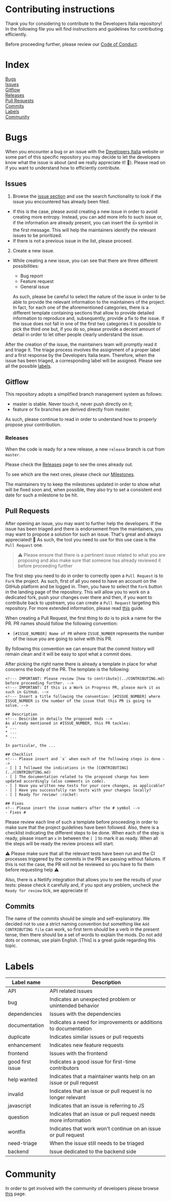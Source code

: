 # Contributing instructions

Thank you for considering to contribute to the Developers Italia repository!
In the following file you will find instructions and guidelines for
contributing efficiently. 

Before proceeding further, please review our [Code of Conduct](CODE_OF_CONDUCT.md).


# Index
[Bugs](#bugs)  
[Issues](#issues)  
[Gitflow](#gitflow)  
[Releases](#releases)  
[Pull Requests](#pull-request)  
[Commits](#commits)  
[Labels](#labels)  
[Community](#community)   


# Bugs

When you encounter a bug or an issue with the [Developers Italia](https://developers.italia.it) website or some part of this specific repository you may decide to let the developers know what the issue is
about (and we really appreciate it! :rocket:).
Please read on if you want to understand how to efficiently contribute.

## Issues

1. Browse the [issue section](https://github.com/italia/developers.italia.it/issues) and use the search functionality to look if the
   issue you encountered has already been filed. 
  * If this is the case, please avoid creating a new issue in order to avoid
    creating more entropy. Instead, you can add more info to such issue or, if
    the information are already present, you can insert the :+1: symbol in the
    first message. This will help the maintainers identify the relevant issues
    to be prioritized. 
  * If there is not a previous issue in the list, please proceed.
2. Create a new issue.
  * While creating a new issue, you can see that there are three different
    possibilities: 
    * Bug report
    * Feature request
    * General issue

    As such, please be careful to select the nature of the issue in order to be
    able to provide the relevant information to the maintainers of the project. 
    In fact, for each one of the aforementioned categories, there is
    a different template containing sections that allow to provide detailed
    information to reproduce and, subsequently, provide a fix to the issue.
    If the issue does not fall in one of the first two categories it is
    possible to pick the third one but, if you do so, please provide a decent
    amount of detail in order to let other people clearly understand the issue.


After the creation of the issue, the maintainers team will promptly read it and triage it. The triage process involves the assignment of a proper label and a first response by the Developers Italia team.
Therefore, when the issue has been triaged, a corresponding label will be
assigned. Please see all the possible [labels](#labels). 

## Gitflow

This repository adopts a simplified branch management system as follows:

* master is stable. Never touch it, never push directly on it;
* feature or fix branches are derived directly from master.

As such, please continue to read in order to understand how to properly propose your contribution. 


### Releases

When the code is ready for a new release, a new `release` branch is cut from `master`. 

Please check the [Releases](https://github.com/italia/developers.italia.it/releases) page to see the ones already out. 

To see which are the next ones, please check our [Milestones](https://github.com/italia/developers.italia.it/milestones).

The maintainers try to keep the milestones updated in order to show what will be fixed soon and, when possible, they also try to set a consistent end date for such a milestone to be hit.


## Pull Requests

After opening an issue, you may want to further help the developers. If the issue has been triaged and there is endorsement from the maintainers, you may want to propose a solution for such an issue. That's great and always appreciated! :rocket:
As such, the tool you need to use for this use case is the `Pull Request` one.

> :warning: Please ensure that there is a pertinent issue related to what you are proposing and also make sure that someone has already reviewed it before proceeding further

The first step you need to do in order to correctly open a `Pull Request` is to `Fork` the project. As such, first of all you need to have an account on the GitHub platform and be logged in. Then, you have to select the `Fork` button in the landing page of the repository. This will allow you to work on a dedicated fork, push your changes over there and then, if you want to contribute back to upstream, you can create a `Pull Request` targeting this repository. For more extended information, please read [this](https://help.github.com/articles/creating-a-pull-request-from-a-fork/) guide.

When creating a Pull Request, the first thing to do is to pick a name for the PR.
PR names should follow the following convention:

* `[#ISSUE_NUMBER] Name of PR` where `ISSUE_NUMBER` represents the number of the issue you are going to solve with this PR.

By following this convention we can ensure that the commit history will remain clean and it will be easy to spot what a commit does. 

After picking the right name there is already a template in place for what concerns the body of the PR.
The template is the following:

```
<!--- IMPORTANT: Please review [how to contribute](../CONTRIBUTING.md) before proceeding further. -->
<!--- IMPORTANT: If this is a Work in Progress PR, please mark it as such in GitHub. -->
<!--- Insert a title following the convention: [#ISSUE_NUMBER] where ISSUE_NUMBER is the number of the issue that this PR is going to solve. -->

## Description
<!--- Describe in details the proposed mods -->
As already mentioned in #ISSUE_NUMBER, this PR tackles:
* ...
* ...
* ...

In particular, the ...

## Checklist
<!--- Please insert and `x` when each of the following steps is done -->
- [ ] I followed the indications in the [CONTRIBUTING](../CONTRIBUTING.md)
- [ ] The documentation related to the proposed change has been updated accordingly (also comments in code).
- [ ] Have you written new tests for your core changes, as applicable?
- [ ] Have you successfully ran tests with your changes locally?
- [ ] Ready for review! :rocket:

## Fixes
<!-- Please insert the issue numbers after the # symbol -->
- Fixes #
```

Please review each line of such a template before proceeding in order to make sure that the project guidelines have been followed. 
Also, there is a checklist indicating the different steps to be done. When each of the step is ready, please insert an `x` in between the `[ ]` to mark it as ready.
When all the steps will be ready the review process will start.

:warning: Please make sure that all the relevant tests have been run and the CI processes triggered by the commits in the PR are passing without failures. If this is not the case, the PR will not be reviewed so you have to fix them before requesting help :warning:

Also, there is a Netlify integration that allows you to see the results of your tests: please check it carefully and, if you spot any problem, uncheck the `Ready for review` tick, we appreciate it!

## Commits

The name of the commits should be simple and self-explanatory. We decided not to use a strict naming convention but something like `Add CONTRIBUTING file` can work, so first term should be a verb in the present tense, then there should be a set of words to explain the mods. Do not add dots or commas, use plain English. [This] is a great guide regarding this topic.


# Labels
| Label name | Description
| --- | --- |
| API | API related issues |
| bug | Indicates an unexpected problem or unintended behavior
| dependencies | Issues with the dependencies
| documentation | Indicates a need for improvements or additions to documentation
| duplicate | Indicates similar issues or pull requests
| enhancement |  Indicates new feature requests
| frontend | Issues with the frontend
| good first issue | Indicates a good issue for first-time contributors
| help wanted | Indicates that a maintainer wants help on an issue or pull request
| invalid | Indicates that an issue or pull request is no longer relevant
| javascript | Indicates that an issue is referring to JS
| question | Indicates that an issue or pull request needs more information
| wontfix | Indicates that work won't continue on an issue or pull request
| need-triage | When the issue still needs to be triaged
| backend | Issue dedicated to the backend side

# Community

In order to get involved with the community of developers please browse [this](https://developers.italia.it/en/get-involved/) page.